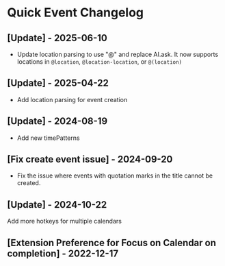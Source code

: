 # Quick Event Changelog

## [Update] - 2025-06-10

- Update location parsing to use "@" and replace AI.ask. It now supports locations in `@location`, `@location-location`, or `@(location)`

## [Update] - 2025-04-22

- Add location parsing for event creation

## [Update] - 2024-08-19

- Add new timePatterns

## [Fix create event issue] - 2024-09-20

- Fix the issue where events with quotation marks in the title cannot be created.

## [Update] - 2024-10-22

Add more hotkeys for multiple calendars

## [Extension Preference for Focus on Calendar on completion] - 2022-12-17
